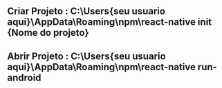 ## Criar Projeto : C:\Users\{seu usuario aqui}\AppData\Roaming\npm\react-native init {Nome do projeto}
## Abrir Projeto : C:\Users\{seu usuario aqui}\AppData\Roaming\npm\react-native run-android